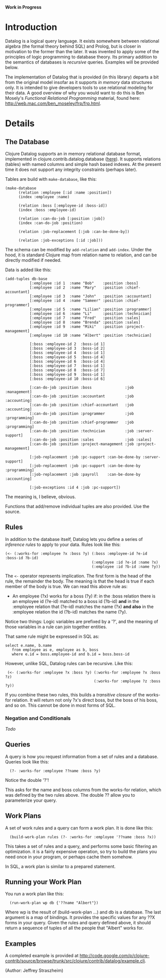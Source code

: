 **Work in Progress**

# Introduction #

Datalog is a logical query language.  It exists somewhere between relational algebra (the formal theory behind SQL) and Prolog, but is closer in motivation to the former than the later.  It was invented to apply some of the principles of logic programming to database theory.  Its primary addition to the semantics of databases is _recursive_ queries.  Examples will be provided below.

The implementation of Datalog that is provided (in this library) departs a bit from the original model insofar as it supports _in memory_ data structures only.  It is intended to give developers tools to use relational modeling for their data.  A good overview of why you would want to do this is Ben Mosely's _Functional Relational Programming_ material, found here: http://web.mac.com/ben_moseley/frp/frp.html.

# Details #

## The Database ##

Clojure Datalog supports an in memory relational database format, implemented in clojure.contrib.datalog.database ([here](http://code.google.com/p/clojure-contrib/source/browse/trunk/src/clojure/contrib/datalog/database.clj)).  It supports relations (tables) with named columns and simple hash based indexes.  At the present time it does not support any integrity constraints (perhaps later).

Tables are build with `make-database`, like this:

```
(make-database
      (relation :employee [:id :name :position])
      (index :employee :name)

      (relation :boss [:employee-id :boss-id])
      (index :boss :employee-id)

      (relation :can-do-job [:position :job])
      (index :can-do-job :position)

      (relation :job-replacement [:job :can-be-done-by])

      (relation :job-exceptions [:id :job]))
```

The schema can be modified by `add-relation` and `add-index`.  Under the hood, it is standard Clojure map from relation name to relation, and can be directly modified if needed.

Data is added like this:

```
(add-tuples db-base
           [:employee :id 1  :name "Bob"    :position :boss]
           [:employee :id 2  :name "Mary"   :position :chief-accountant]
           [:employee :id 3  :name "John"   :position :accountant]
           [:employee :id 4  :name "Sameer" :position :chief-programmer]
           [:employee :id 5  :name "Lilian" :position :programmer]
           [:employee :id 6  :name "Li"     :position :technician]
           [:employee :id 7  :name "Fred"   :position :sales]
           [:employee :id 8  :name "Brenda" :position :sales]
           [:employee :id 9  :name "Miki"   :position :project-management]
           [:employee :id 10 :name "Albert" :position :technician]
           
           [:boss :employee-id 2  :boss-id 1]
           [:boss :employee-id 3  :boss-id 2]
           [:boss :employee-id 4  :boss-id 1]
           [:boss :employee-id 5  :boss-id 4]
           [:boss :employee-id 6  :boss-id 4]
           [:boss :employee-id 7  :boss-id 1]
           [:boss :employee-id 8  :boss-id 7]
           [:boss :employee-id 9  :boss-id 1]
           [:boss :employee-id 10 :boss-id 6]

           [:can-do-job :position :boss               :job :management]
           [:can-do-job :position :accountant         :job :accounting]
           [:can-do-job :position :chief-accountant   :job :accounting]
           [:can-do-job :position :programmer         :job :programming]
           [:can-do-job :position :chief-programmer   :job :programming]           
           [:can-do-job :position :technician         :job :server-support]
           [:can-do-job :position :sales              :job :sales]
           [:can-do-job :position :project-management :job :project-management]

           [:job-replacement :job :pc-support :can-be-done-by :server-support]
           [:job-replacement :job :pc-support :can-be-done-by :programming]
           [:job-replacement :job :payroll    :can-be-done-by :accounting]

           [:job-exceptions :id 4 :job :pc-support])
```

The meaning is, I believe, obvious.

Functions that add/remove individual tuples are also provided.  Use the source.


## Rules ##

In addition to the database itself, Datalog lets you define a series of _inference rules_ to apply to your data.  Rules look like this:

```
(<- (:works-for :employee ?x :boss ?y) (:boss :employee-id ?e-id :boss-id ?b-id)
                                       (:employee :id ?e-id :name ?x)
                                       (:employee :id ?b-id :name ?y))
```

The `<-` operator represents implication.  The first form is the head of the rule, the remainder the body.  The meaning is that the head is true if each member of the body is true.  We can read this above rule as:

  * An employee (?x) works for a boss (?y) if: in the :boss relation there is an employee id (?e-id) matched to a boss id (?b-id) **and** in the :employee relation that (?e-id) matches the name (?x) **and also** in the :employee relation the id (?b-id) matches the name (?y).

Notice two things:  Logic variables are prefixed by a '?', and the meaning of those variables in a rule can join together entities.

That same rule might be expressed in SQL as:

```
select e.name, b.name
   from employee as e, employee as b, boss
   where e.id = boss.employee-id and b.id = boss.boss-id
```

However, unlike SQL, Datalog rules can be recursive.  Like this:

```
 (<- (:works-for :employee ?x :boss ?y) (:works-for :employee ?x :boss ?z)
                                        (:works-for :employee ?z :boss ?y))
```

If you combine these two rules, this builds a _transitive closure_ of the works-for relation.  It will return not only ?x's direct boss, but the boss of his boss, and so on.  This cannot be done in most forms of SQL.

### Negation and Conditionals ###

_Todo_

## Queries ##

A query is how you request information from a set of rules and a database.  Queries look like this:

```
  (?- :works-for :employee ??name :boss ?y)
```

Notice the double '?'!

This asks for the name and boss columns from the works-for relation, which was defined by the two rules above.  The double ?? allow you to parameterize your query.

## Work Plans ##

A set of work rules and a query can form a work plan.  It is done like this:

```
  (build-work-plan rules (?- :works-for :employee '??name :boss ?x))
```

This takes a set of rules and a query, and performs some basic filtering an optimization.  it is a fairly expensive operation, so try to build the plans you need once in your program, or perhaps cache them somehow.

In SQL, a work plan is similar to a prepared statement.

## Running your Work Plan ##

You run a work plan like this:

```
  (run-work-plan wp db {'??name "Albert"})
```

Where wp is the result of (build-work-plan ...) and db is a database.  The last argument is a map of bindings.  It provides the specific values for any ??X forms in your query.  Given the rules and query defined above, it should return a sequence of tuples of all the people that "Albert" works for.

## Examples ##

A completed example is provided at http://code.google.com/p/clojure-contrib/source/browse/trunk/src/clojure/contrib/datalog/example.clj.

(Author: Jeffrey Straszheim)
